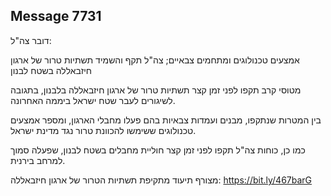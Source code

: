 ## Message 7731

דובר צה"ל:

אמצעים טכנולוגים ומתחמים צבאיים; צה"ל תקף והשמיד תשתיות טרור של ארגון חיזבאללה בשטח לבנון

מטוסי קרב תקפו לפני זמן קצר תשתיות טרור של ארגון חיזבאללה בלבנון, בתגובה לשיגורים לעבר שטח ישראל ביממה האחרונה.

בין המטרות שנתקפו, מבנים ועמדות צבאיות בהם פעלו מחבלי הארגון, ומספר אמצעים טכנולוגים ששימשו להכוונת טרור נגד מדינת ישראל.

כמו כן, כוחות צה"ל תקפו לפני זמן קצר חוליית מחבלים בשטח לבנון, שפעלה סמוך למרחב בירנית.

מצורף תיעוד מתקיפת תשתיות הטרור של ארגון חיזבאללה: https://bit.ly/467barG

